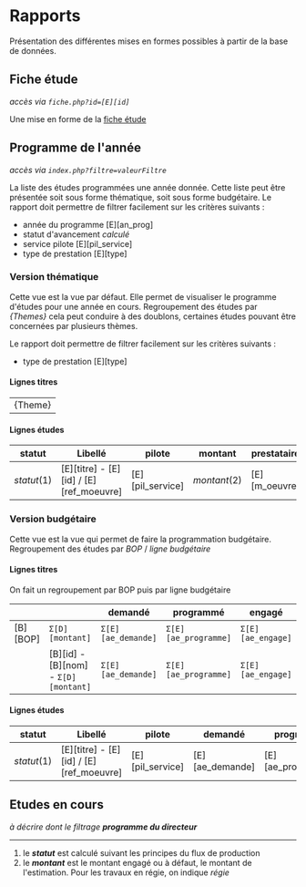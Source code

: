 # Rapports
Présentation des différentes mises en formes possibles à partir de la base de données.

## Fiche étude
*accès via `fiche.php?id=[E][id]`*

Une mise en forme de la [fiche étude](fiche-etude.md)

## Programme de l'année
*accès via `index.php?filtre=valeurFiltre`*

La liste des études programmées une année donnée. Cette liste peut être présentée soit sous forme thématique, soit sous forme budgétaire.
Le rapport doit permettre de filtrer facilement sur les critères suivants :
* année du programme [E][an_prog]
* statut d'avancement *calculé*
* service pilote [E][pil_service]
* type de prestation [E][type]

### Version thématique
Cette vue est la vue par défaut. Elle permet de visualiser le programme d'études pour une année en cours.
Regroupement des études par *{Themes}* cela peut conduire à des doublons, certaines études pouvant être concernées par plusieurs thèmes.

Le rapport doit permettre de filtrer facilement sur les critères suivants :
* type de prestation [E][type]

#### Lignes titres
|         |
| ------- |
| {Theme} |
#### Lignes études
| statut      | Libellé                                 | pilote           | montant      | prestataire   |
| ----------- | --------------------------------------- | ---------------- | ------------ | ------------- |
| *statut*(1) | [E][titre] - [E][id] / [E][ref_moeuvre] | [E][pil_service] | *montant*(2) | [E][m_oeuvre] |

### Version budgétaire
Cette vue est la vue qui permet de faire la programmation budgétaire.
Regroupement des études par *BOP* / *ligne budgétaire*

#### Lignes titres
On fait un regroupement par BOP puis par ligne budgétaire

|          |                                     | demandé          | programmé          | engagé          |
| -------- | ----------------------------------- | ---------------- | ------------------ | --------------- |
| [B][BOP] | `Σ[D][montant]`                      | `Σ[E][ae_demande]` | `Σ[E][ae_programme]` | `Σ[E][ae_engage]` |
|          | [B][id] - [B][nom] -  `Σ[D][montant]` | `Σ[E][ae_demande]` | `Σ[E][ae_programme]` | `Σ[E][ae_engage]` |
#### Lignes études
| statut      | Libellé                                 | pilote           | demandé         | programmé         | engagé         |
| ----------- | --------------------------------------- | ---------------- | --------------- | ----------------- | -------------- |
| *statut*(1) | [E][titre] - [E][id] / [E][ref_moeuvre] | [E][pil_service] | [E][ae_demande] | [E][ae_programme] | [E][ae_engage] |

## Etudes en cours
*à décrire dont le filtrage __programme du directeur__*

----
1. le __*statut*__ est calculé suivant les principes du flux de production
2. le __*montant*__ est le montant engagé ou à défaut, le montant de l'estimation. Pour les travaux en régie, on indique *régie*


